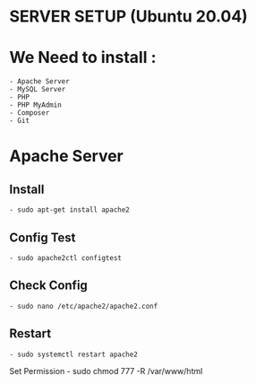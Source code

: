 **SERVER SETUP (Ubuntu 20.04)**
===============================
# We Need to install :
	- Apache Server
	- MySQL Server
	- PHP
	- PHP MyAdmin
	- Composer
	- Git

# Apache Server
## Install
	- sudo apt-get install apache2
## Config Test
	- sudo apache2ctl configtest
## Check Config
	- sudo nano /etc/apache2/apache2.conf
## Restart
	- sudo systemctl restart apache2
Set Permission
	- sudo chmod 777 -R /var/www/html

